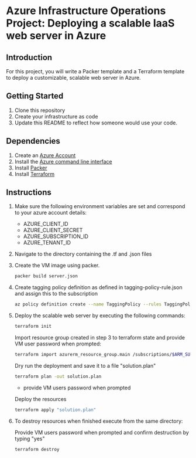# Azure Infrastructure Operations Project: Deploying a scalable IaaS web server in Azure

## Introduction

For this project, you will write a Packer template and a Terraform template to deploy a customizable, scalable web server in Azure.

## Getting Started

1. Clone this repository
2. Create your infrastructure as code
3. Update this README to reflect how someone would use your code.

## Dependencies

1. Create an [Azure Account](https://portal.azure.com) 
2. Install the [Azure command line interface](https://docs.microsoft.com/en-us/cli/azure/install-azure-cli?view=azure-cli-latest)
3. Install [Packer](https://www.packer.io/downloads)
4. Install [Terraform](https://www.terraform.io/downloads.html)

## Instructions

1. Make sure the following environment variables are set and correspond to your azure account details:

   - AZURE_CLIENT_ID
   - AZURE_CLIENT_SECRET
   - AZURE_SUBSCRIPTION_ID
   - AZURE_TENANT_ID

2. Navigate to the directory containing the .tf and .json files

3. Create the VM image using packer.

   ```bash
   packer build server.json
   ```

4. Create tagging policy definition as defined in tagging-policy-rule.json and assign this to the subscription

    ```bash
    az policy definition create --name TaggingPolicy --rules TaggingPolicty.json
    ```

5. Deploy the scalable web server by executing the following commands:

   ```bash
   terraform init
   ```

   Import resource group created in step 3 to terraform state and provide VM user password when prompted:

   ```bash
   terraform import azurerm_resource_group.main /subscriptions/$ARM_SUBSCRIPTION_ID/resourceGroups/<resource-group-name>
   ```

   Dry run the deployment and save it to a file "solution.plan"

   ```bash
   terraform plan -out solution.plan
   ```

   - provide VM users password when prompted

   Deploy the resources

   ```bash
   terraform apply "solution.plan"
   ```

6. To destroy resources when finished execute from the same directory:

   Provide VM users password when prompted and confirm destruction by typing "yes"

   ```bash
   terraform destroy
   ```
